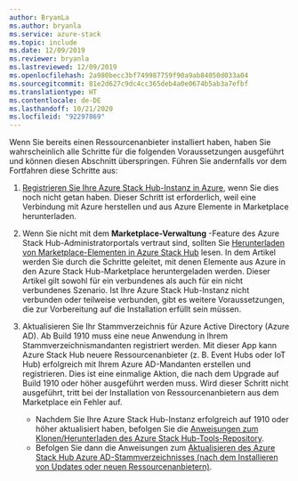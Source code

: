 ```yaml
---
author: BryanLa
ms.author: bryanla
ms.service: azure-stack
ms.topic: include
ms.date: 12/09/2019
ms.reviewer: bryanla
ms.lastreviewed: 12/09/2019
ms.openlocfilehash: 2a980becc3bf749987759f90a9ab84050d033a04
ms.sourcegitcommit: 81e2d627c9dc4cc365deb4a0e0674b5ab3a7efbf
ms.translationtype: HT
ms.contentlocale: de-DE
ms.lasthandoff: 10/21/2020
ms.locfileid: "92297869"
---
```

Wenn Sie bereits einen Ressourcenanbieter installiert haben, haben Sie wahrscheinlich alle Schritte für die folgenden Voraussetzungen ausgeführt und können diesen Abschnitt überspringen. Führen Sie andernfalls vor dem Fortfahren diese Schritte aus: 

1. [Registrieren Sie Ihre Azure Stack Hub-Instanz in Azure](../operator/azure-stack-registration.md), wenn Sie dies noch nicht getan haben. Dieser Schritt ist erforderlich, weil eine Verbindung mit Azure herstellen und aus Azure Elemente in Marketplace herunterladen.

2. Wenn Sie nicht mit dem **Marketplace-Verwaltung** -Feature des Azure Stack Hub-Administratorportals vertraut sind, sollten Sie [Herunterladen von Marketplace-Elementen in Azure Stack Hub](../operator/azure-stack-download-azure-marketplace-item.md) lesen. In dem Artikel werden Sie durch die Schritte geleitet, mit denen Elemente aus Azure in den Azure Stack Hub-Marketplace heruntergeladen werden. Dieser Artikel gilt sowohl für ein verbundenes als auch für ein nicht verbundenes Szenario. Ist Ihre Azure Stack Hub-Instanz nicht verbunden oder teilweise verbunden, gibt es weitere Voraussetzungen, die zur Vorbereitung auf die Installation erfüllt sein müssen.

3. Aktualisieren Sie Ihr Stammverzeichnis für Azure Active Directory (Azure AD). Ab Build 1910 muss eine neue Anwendung in Ihrem Stammverzeichnismandanten registriert werden. Mit dieser App kann Azure Stack Hub neuere Ressourcenanbieter (z. B. Event Hubs oder IoT Hub) erfolgreich mit Ihrem Azure AD-Mandanten erstellen und registrieren. Dies ist eine einmalige Aktion, die nach dem Upgrade auf Build 1910 oder höher ausgeführt werden muss. Wird dieser Schritt nicht ausgeführt, tritt bei der Installation von Ressourcenanbietern aus dem Marketplace ein Fehler auf. 

   - Nachdem Sie Ihre Azure Stack Hub-Instanz erfolgreich auf 1910 oder höher aktualisiert haben, befolgen Sie die [Anweisungen zum Klonen/Herunterladen des Azure Stack Hub-Tools-Repository](../operator/azure-stack-powershell-download.md). 
   - Befolgen Sie dann die Anweisungen zum [Aktualisieren des Azure Stack Hub Azure AD-Stammverzeichnisses (nach dem Installieren von Updates oder neuen Ressourcenanbietern)](https://github.com/Azure/AzureStack-Tools/tree/master/Identity#updating-the-azure-stack-aad-home-directory-after-installing-updates-or-new-resource-providers). 